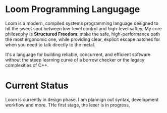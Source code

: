 # Loom Programming Langugage

Loom is a modern, compiled systems programming language designed to hit the sweet spot between low-level control and high-level saftey. My core philosophy is **Structured Freedom**: make the safe, high-performance path the most ergonomic one, while providing clear, explicit escape hatches for when you need to talk directly to the metal.

It's a language for building reliable, concurrent, and efficient software without the steep learning curve of a borrow checker or the legacy complexities of C++.

# Current Status
Loom is currently in design phase. I am plannign out syntax, development workflow and more. THe first stage, the lexer is in progress,
